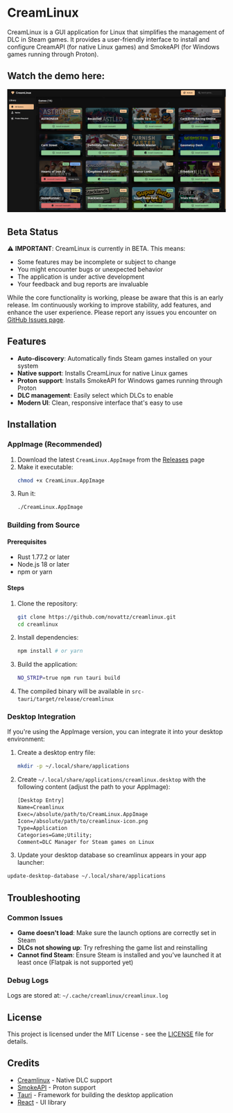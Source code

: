# CreamLinux

CreamLinux is a GUI application for Linux that simplifies the management of DLC in Steam games. It provides a user-friendly interface to install and configure CreamAPI (for native Linux games) and SmokeAPI (for Windows games running through Proton). 

## Watch the demo here:
[![Watch the demo](./src/assets/screenshot.png)](https://www.youtube.com/watch?v=ZunhZnKFLlg)
## Beta Status

⚠️ **IMPORTANT**: CreamLinux is currently in BETA. This means:

- Some features may be incomplete or subject to change
- You might encounter bugs or unexpected behavior
- The application is under active development
- Your feedback and bug reports are invaluable

While the core functionality is working, please be aware that this is an early release. Im continuously working to improve stability, add features, and enhance the user experience. Please report any issues you encounter on [GitHub Issues page](https://github.com/Novattz/creamlinux-installer/issues).

## Features

- **Auto-discovery**: Automatically finds Steam games installed on your system
- **Native support**: Installs CreamLinux for native Linux games
- **Proton support**: Installs SmokeAPI for Windows games running through Proton
- **DLC management**: Easily select which DLCs to enable
- **Modern UI**: Clean, responsive interface that's easy to use

## Installation

### AppImage (Recommended)

1. Download the latest `CreamLinux.AppImage` from the [Releases](https://github.com/Novattz/creamlinux-installer/releases) page
2. Make it executable:
   ```bash
   chmod +x CreamLinux.AppImage
   ```
3. Run it:
   ```bash
   ./CreamLinux.AppImage
   ```

### Building from Source

#### Prerequisites

- Rust 1.77.2 or later
- Node.js 18 or later
- npm or yarn

#### Steps

1. Clone the repository:

   ```bash
   git clone https://github.com/novattz/creamlinux.git
   cd creamlinux
   ```

2. Install dependencies:

   ```bash
   npm install # or yarn
   ```

3. Build the application:

   ```bash
   NO_STRIP=true npm run tauri build
   ```

4. The compiled binary will be available in `src-tauri/target/release/creamlinux`

### Desktop Integration

If you're using the AppImage version, you can integrate it into your desktop environment:

1. Create a desktop entry file:

   ```bash
   mkdir -p ~/.local/share/applications
   ```

2. Create `~/.local/share/applications/creamlinux.desktop` with the following content (adjust the path to your AppImage):

   ```
   [Desktop Entry]
   Name=Creamlinux
   Exec=/absolute/path/to/CreamLinux.AppImage
   Icon=/absolute/path/to/creamlinux-icon.png
   Type=Application
   Categories=Game;Utility;
   Comment=DLC Manager for Steam games on Linux
   ```

3. Update your desktop database so creamlinux appears in your app launcher:

```bash
update-desktop-database ~/.local/share/applications
```

## Troubleshooting

### Common Issues

- **Game doesn't load**: Make sure the launch options are correctly set in Steam
- **DLCs not showing up**: Try refreshing the game list and reinstalling
- **Cannot find Steam**: Ensure Steam is installed and you've launched it at least once (Flatpak is not supported yet)

### Debug Logs

Logs are stored at: `~/.cache/creamlinux/creamlinux.log`

## License

This project is licensed under the MIT License - see the [LICENSE](LICENSE.md) file for details.

## Credits

- [Creamlinux](https://github.com/anticitizn/creamlinux) - Native DLC support
- [SmokeAPI](https://github.com/acidicoala/SmokeAPI) - Proton support
- [Tauri](https://tauri.app/) - Framework for building the desktop application
- [React](https://reactjs.org/) - UI library
